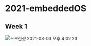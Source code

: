# 2021-embeddedOS

## Week 1
![스크린샷 2021-03-03 오후 4 02 23](https://user-images.githubusercontent.com/48467841/109770312-c3385e80-7c3e-11eb-86c3-3e1191814377.png)
